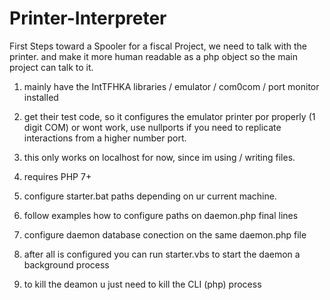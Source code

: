# Printer-Interpreter
First Steps toward a Spooler for a fiscal Project, we need to talk with the printer. and make it more human readable as a php object so the main project can talk to it.

1. mainly have the IntTFHKA libraries / emulator / com0com / port monitor installed

2. get their test code, so it configures the emulator printer por properly
   (1 digit COM<numberPort>) or wont work, use nullports if you need to replicate
   interactions from a higher number port.

3. this only works on localhost for now, since im using / writing files.

4. requires PHP 7+

5. configure starter.bat paths depending on ur current machine.

6. follow examples how to configure paths on daemon.php final lines

7. configure daemon database conection on the same daemon.php file

8. after all is configured you can run starter.vbs to start the daemon a background process

9. to kill the deamon u just need to kill the CLI (php) process
